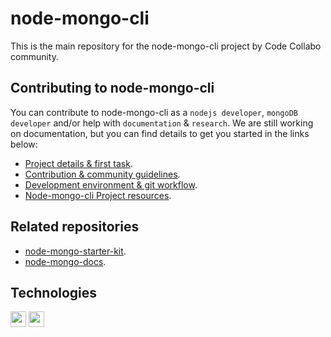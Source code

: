 # node-mongo-cli
This is the main repository for the node-mongo-cli project by Code Collabo community.

<!--
More detailed description of the project to be added once the features in 1st release have been added successfully.

## How to use node-mongo-cli

Add how to use description once the features in 1st release have been added successfully.
-->

## Contributing to node-mongo-cli

You can contribute to node-mongo-cli as a `nodejs developer`, `mongoDB developer` and/or help with `documentation` & `research`. We are still working on documentation, but you can find details to get you started in the links below:
* [Project details & first task](https://github.com/code-collabo/node-mongo-cli/issues/1).
* [Contribution & community guidelines](https://github.com/code-collabo/node-mongo-docs/issues/3).
* [Development environment & git workflow](https://github.com/code-collabo/node-mongo-docs/issues/2).
* [Node-mongo-cli Project resources](https://github.com/code-collabo/node-mongo-docs/issues/1).


## Related repositories
* [node-mongo-starter-kit](https://github.com/code-collabo/node-mongo-starter-kit).
* [node-mongo-docs](https://github.com/code-collabo/node-mongo-docs).


## Technologies

[<img alt="node js" height="25px" src="https://nodejs.org/static/images/logos/nodejs-new-pantone-black.svg" />](https://nodejs.org/static/images/logos/nodejs-new-pantone-black.svg)
[<img alt="mongoDB" height="25px" src="https://webassets.mongodb.com/_com_assets/cms/MongoDB_Logo_FullColorBlack_RGB-4td3yuxzjs.png" />](https://webassets.mongodb.com/_com_assets/cms/MongoDB_Logo_FullColorBlack_RGB-4td3yuxzjs.png)


